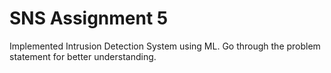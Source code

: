 # SNS Assignment 5
Implemented Intrusion Detection System using ML.
Go through the problem statement for better understanding.
